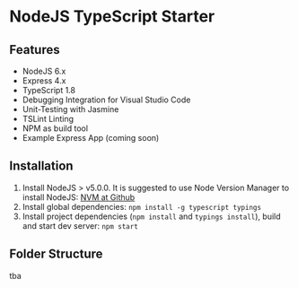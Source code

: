# NodeJS TypeScript Starter

## Features
* NodeJS 6.x
* Express 4.x
* TypeScript 1.8
* Debugging Integration for Visual Studio Code
* Unit-Testing with Jasmine
* TSLint Linting
* NPM as build tool
* Example Express App (coming soon)

## Installation

1. Install NodeJS > v5.0.0. It is suggested to use Node Version Manager to install NodeJS:
    [NVM at Github](https://github.com/creationix/nvm)
2. Install global dependencies:
    `npm install -g typescript typings`
3. Install project dependencies (`npm install` and `typings install`), build and start dev server:
    `npm start`

## Folder Structure
tba
